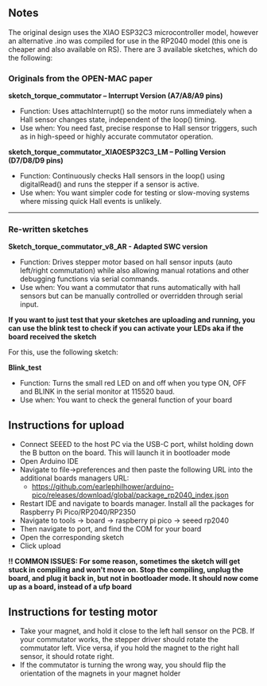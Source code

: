 ## Notes

The original design uses the XIAO ESP32C3 microcontroller model, however an alternative .ino was compiled for use in the RP2040 model (this one is cheaper and also available on RS). There are 3 available sketches, which do the following:

### Originals from the OPEN-MAC paper

**sketch_torque_commutator – Interrupt Version (A7/A8/A9 pins)** 
- Function: Uses attachInterrupt() so the motor runs immediately when a Hall sensor changes state, independent of the loop() timing.
- Use when: You need fast, precise response to Hall sensor triggers, such as in high-speed or highly accurate commutator operation.

**sketch_torque_commutator_XIAOESP32C3_LM – Polling Version (D7/D8/D9 pins)**
- Function: Continuously checks Hall sensors in the loop() using digitalRead() and runs the stepper if a sensor is active.
- Use when: You want simpler code for testing or slow-moving systems where missing quick Hall events is unlikely.

---

### Re-written sketches 

**Sketch_torque_commutator_v8_AR - Adapted SWC version** 
- Function: Drives stepper motor based on hall sensor inputs (auto left/right commutation) while also allowing manual rotations and other debugging functions via serial commands.
- Use when: You want a commutator that runs automatically with hall sensors but can be manually controlled or overridden through serial input.

**If you want to just test that your sketches are uploading and running, you can use the blink test to check if you can activate your LEDs aka if the board received the sketch**

For this, use the following sketch: 

**Blink_test**
- Function: Turns the small red LED on and off when you type ON, OFF and BLINK in the serial monitor at 115520 baud.
- Use when: You want to check the general function of your board

## Instructions for upload
- Connect SEEED to the host PC via the USB-C port, whilst holding down the B button on the board. This will launch it in bootloader mode
- Open Arduino IDE
- Navigate to file->preferences and then paste the following URL into the additional boards managers URL:
    - https://github.com/earlephilhower/arduino-pico/releases/download/global/package_rp2040_index.json
- Restart IDE and navigate to boards manager. Install all the packages for Raspberry Pi Pico/RP2040/RP2350
- Navigate to tools -> board -> raspberry pi pico -> seeed rp2040
- Then navigate to port, and find the COM for your board
- Open the corresponding sketch
- Click upload

**!! COMMON ISSUES: For some reason, sometimes the sketch will get stuck in compiling and won't move on. Stop the compiling, unplug the board, and plug it back in, but not in bootloader mode. It should now come up as a board, instead of a ufp board**

## Instructions for testing motor
- Take your magnet, and hold it close to the left hall sensor on the PCB. If your commutator works, the stepper driver should rotate the commutator left. Vice versa, if you hold the magnet to the right hall sensor, it should rotate right.
- If the commutator is turning the wrong way, you should flip the orientation of the magnets in your magnet holder
